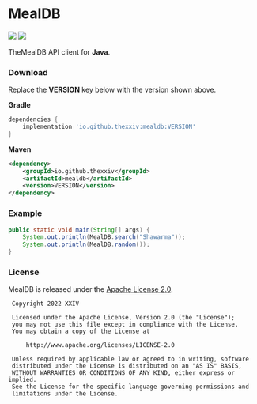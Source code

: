 # MealDB

[![](https://img.shields.io/github/v/tag/thechampagne/mealdb-java?label=version)](https://github.com/thechampagne/mealdb-java/releases/latest) [![](https://img.shields.io/github/license/thechampagne/mealdb-java)](https://github.com/thechampagne/mealdb-java/blob/main/LICENSE)

TheMealDB API client for **Java**.

### Download

Replace the **VERSION** key below with the version shown above.

**Gradle**
```gradle
dependencies {
    implementation 'io.github.thexxiv:mealdb:VERSION'
}
```

**Maven**
```xml
<dependency>
    <groupId>io.github.thexxiv</groupId>
    <artifactId>mealdb</artifactId>
    <version>VERSION</version>
</dependency>
```

### Example

```java
public static void main(String[] args) {
    System.out.println(MealDB.search("Shawarma"));
    System.out.println(MealDB.random());
}
```

### License

MealDB is released under the [Apache License 2.0](https://github.com/thechampagne/mealdb-java/blob/main/LICENSE).

```
 Copyright 2022 XXIV

 Licensed under the Apache License, Version 2.0 (the "License");
 you may not use this file except in compliance with the License.
 You may obtain a copy of the License at

     http://www.apache.org/licenses/LICENSE-2.0

 Unless required by applicable law or agreed to in writing, software
 distributed under the License is distributed on an "AS IS" BASIS,
 WITHOUT WARRANTIES OR CONDITIONS OF ANY KIND, either express or implied.
 See the License for the specific language governing permissions and
 limitations under the License.
```
